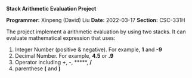 **Stack Arithmetic Evaluation Project**

**Programmer:** Xinpeng (David) Liu
**Date:** 2022-03-17
**Section:** CSC-331H

The project implement a arithmetic evaluation by using two stacks. It can evaluate mathematical expression that uses:
1. Integer Number (positive & negative). For example, **1** and **-9**
2. Decimal Number. For example, **4.5** or **.9**
3. Operator including **+**, **-**, *****, **/**
4. parenthese **(** and **)**










